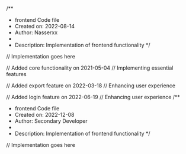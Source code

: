 /**
 * frontend Code file
 * Created on: 2022-08-14
 * Author: Nasserxx
 *
 * Description: Implementation of frontend functionality
 */
 
// Implementation goes here


// Added core functionality on 2021-05-04
// Implementing essential features

// Added export feature on 2022-03-18
// Enhancing user experience

// Added login feature on 2022-06-19
// Enhancing user experience
/**
 * frontend Code file
 * Created on: 2022-12-08
 * Author: Secondary Developer
 *
 * Description: Implementation of frontend functionality
 */
 
// Implementation goes here


